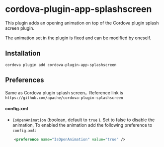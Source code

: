 # cordova-plugin-app-splashscreen
This plugin adds an opening animation on top of the Cordova plugin splash screen plugin.

The animation set in the plugin is fixed and can be modified by oneself.

## Installation
    cordova plugin add cordova-plugin-app-splashscreen
## Preferences
Same as Cordova plugin splash screen，Reference link is `https://github.com/apache/cordova-plugin-splashscreen`

#### config.xml
- `IsOpenAnimation` (boolean, default to `true` ). Set to false to disable the animation, To enabled the animation add the following preference to `config.xml`:
```xml
    <preference name="IsOpenAnimation" value="true" />
```

